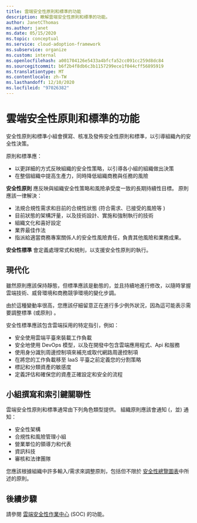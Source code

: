 ```yaml
---
title: 雲端安全性原則和標準的功能
description: 瞭解雲端安全性原則和標準的功能。
author: JanetCThomas
ms.author: janet
ms.date: 05/15/2020
ms.topic: conceptual
ms.service: cloud-adoption-framework
ms.subservice: organize
ms.custom: internal
ms.openlocfilehash: a001704126e5433a4bfcfa52cc091cc259d8dc84
ms.sourcegitcommit: b6f2b4f8db6c3b1157299ece1f044cff56895919
ms.translationtype: MT
ms.contentlocale: zh-TW
ms.lasthandoff: 12/10/2020
ms.locfileid: "97026382"
---
```

# <a name="function-of-cloud-security-policy-and-standards"></a>雲端安全性原則和標準的功能

安全性原則和標準小組會撰寫、核准及發佈安全性原則和標準，以引導組織內的安全性決策。

原則和標準應：

- 以更詳細的方式反映組織的安全性策略，以引導各小組的組織做出決策
- 在整個組織中提高生產力，同時降低組織商務與任務的風險

**安全性原則** 應反映與組織安全性策略和風險承受度一致的長期持續性目標。 原則應該一律解決：

- 法規合規性需求和目前的合規性狀態 (符合需求、已接受的風險等 ) 
- 目前狀態的架構評量，以及技術設計、實施和強制執行的技術
- 組織文化和喜好設定
- 業界最佳作法
- 指派給適當商務專案關係人的安全性風險責任，負責其他風險和業務成果。

**安全性標準** 會定義處理常式和規則，以支援安全性原則的執行。

## <a name="modernization"></a>現代化

雖然原則應該保持靜態，但標準應該是動態的，並且持續地進行修改，以隨時掌握雲端技術、威脅環境和商務競爭環境的變化步調。

由於這種變動率很高，您應該仔細留意正在進行多少例外狀況，因為這可能表示需要調整標準 (或原則) 。

安全性標準應該包含雲端採用的特定指引，例如：

- 安全使用雲端平臺來裝載工作負載
- 安全地使用 DevOps 模型，以及在開發中包含雲端應用程式、Api 和服務
- 使用身分識別周邊控制項來補充或取代網路周邊控制項
- 在將您的工作負載移至 IaaS 平臺之前定義您的分割策略
- 標記和分類資產的敏感度
- 定義評估和確保您的資產正確設定和安全的流程

## <a name="team-composition-and-key-relationships"></a>小組撰寫和索引鍵關聯性

雲端安全性原則和標準通常由下列角色類型提供。 組織原則應該會通知 (，並) 通知：

- 安全性架構
- 合規性和風險管理小組
- 營業單位的領導力和代表
- 資訊科技
- 審核和法律團隊

您應該根據組織中許多輸入/需求來調整原則，包括但不限於 [安全性總覽圖表](./cloud-security.md)中所述的原則。

## <a name="next-steps"></a>後續步驟

請參閱 [雲端安全性作業中心](./cloud-security-operations-center.md) (SOC) 的功能。
